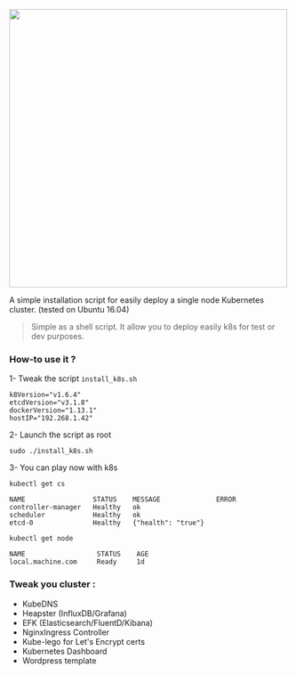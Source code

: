 <img src="https://i.imgur.com/gMGVimd.png" width="500">

A simple installation script for easily deploy a single node Kubernetes cluster. (tested on Ubuntu 16.04)

> Simple as a shell script. It allow you to deploy easily k8s for test or dev purposes.

### How-to use it ?

1- Tweak the script `install_k8s.sh`
 
 ```
k8Version="v1.6.4"
etcdVersion="v3.1.8"
dockerVersion="1.13.1"
hostIP="192.268.1.42"
 ```
2- Launch the script as root

`sudo ./install_k8s.sh`

3- You can play now with k8s 

```
kubectl get cs 

NAME                 STATUS    MESSAGE              ERROR
controller-manager   Healthy   ok
scheduler            Healthy   ok
etcd-0               Healthy   {"health": "true"}

kubectl get node

NAME                  STATUS    AGE
local.machine.com     Ready     1d
```

### Tweak you cluster :

- KubeDNS
- Heapster (InfluxDB/Grafana)
- EFK (Elasticsearch/FluentD/Kibana)
- NginxIngress Controller
- Kube-lego for Let's Encrypt certs
- Kubernetes Dashboard
- Wordpress template
